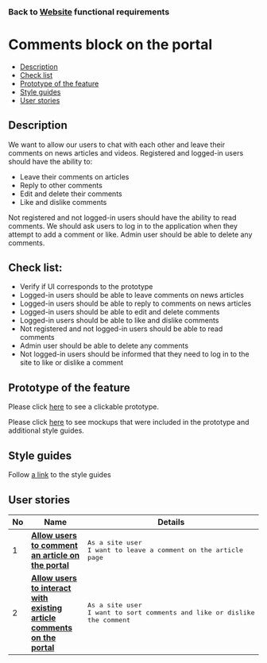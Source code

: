 ### Back to [Website](/web_application_features/web_application_features_list/README.md) functional requirements

# Comments block on the portal

- [Description](#description)
- [Check list](#check-list)
- [Prototype of the feature](#prototype-of-the-feature)
- [Style guides](#style-guides)
- [User stories](#user-stories)

## Description

We want to allow our users to chat with each other and leave their comments on news articles and videos. Registered and logged-in users should have the ability to:
  - Leave their comments on articles
  - Reply to other comments
  - Edit and delete their comments
  - Like and dislike comments

Not registered and not logged-in users should have the ability to read comments. We should ask users to log in to the application when they attempt to add a comment or like.
Admin user should be able to delete any comments.

## Check list:

- Verify if UI corresponds to the prototype
- Logged-in users should be able to leave comments on news articles
- Logged-in users should be able to reply to comments on news articles
- Logged-in users should be able to edit and delete comments
- Logged-in users should be able to like and dislike comments
- Not registered and not logged-in users should be able to read comments
- Admin user should be able to delete any comments
- Not logged-in users should be informed that they need to log in to the site to like or dislike a comment

## Prototype of the feature

Please click [here](https://www.figma.com/proto/hrAekXmuhUGxfBMzxjyRFz/Comments-block-on-the-portal?node-id=6306%3A3340&viewport=418%2C293%2C0.05886208266019821&scaling=min-zoom) to see a clickable prototype.

Please click [here](https://www.figma.com/file/hrAekXmuhUGxfBMzxjyRFz/Comments-block-on-the-portal?node-id=0%3A1) to see mockups that were included in the prototype and additional style guides.

## Style guides

Follow [a link](https://www.figma.com/proto/0zkkf5WC77OSpvyD6YXpFE/Style-guides?page-id=0%3A1&node-id=19%3A5368&viewport=266%2C48%2C0.54&scaling=min-zoom&starting-point-node-id=19%3A5368) to the style guides

## User stories

No           |      Name     |   Details
------------ | ------------- | -------------
1 |[**Allow users to comment an article on the portal**](/web_application_features/comments/user_stories/comment_an_article/README.md)|<pre>As a site user <br>I want to leave a comment on the article page</pre>
2 |[**Allow users to interact with existing article comments on the portal**](/web_application_features/comments/user_stories/interacting_with_existing_article_comments/README.md)|<pre>As a site user<br>I want to sort comments and like or dislike the comment</pre>

